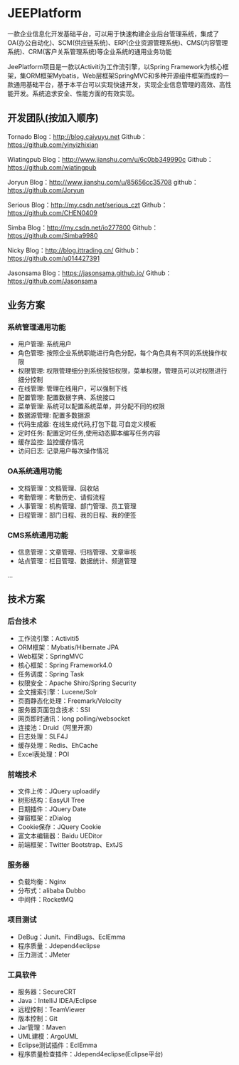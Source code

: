# JEEPlatform
一款企业信息化开发基础平台，可以用于快速构建企业后台管理系统，集成了OA(办公自动化)、SCM(供应链系统)、ERP(企业资源管理系统)、CMS(内容管理系统)、CRM(客户关系管理系统)等企业系统的通用业务功能

JeePlatform项目是一款以Activiti为工作流引擎，以Spring Framework为核心框架，集ORM框架Mybatis，Web层框架SpringMVC和多种开源组件框架而成的一款通用基础平台，基于本平台可以实现快速开发，实现企业信息管理的高效、高性能开发。系统追求安全、性能方面的有效实现。

## 开发团队(按加入顺序) ##

Tornado
Blog：http://blog.caiyuyu.net
Github：https://github.com/yinyizhixian

Wiatingpub
Blog：http://www.jianshu.com/u/6c0bb349990c
Github：https://github.com/wiatingpub

Joryun
Blog：http://www.jianshu.com/u/85656cc35708
github：https://github.com/Joryun

Serious
Blog：http://my.csdn.net/serious_czt
Github：https://github.com/CHEN0409

Simba
Blog：http://my.csdn.net/io277800
Github：https://github.com/Simba9980

Nicky
Blog：http://blog.ittrading.cn/
Github：https://github.com/u014427391

Jasonsama
Blog：https://jasonsama.github.io/
Github：https://github.com/Jasonsama


## 业务方案 ##
### 系统管理通用功能 ####
- 用户管理: 系统用户
- 角色管理: 按照企业系统职能进行角色分配，每个角色具有不同的系统操作权限
- 权限管理: 权限管理细分到系统按钮权限，菜单权限，管理员可以对权限进行细分控制
- 在线管理: 管理在线用户，可以强制下线
- 配置管理: 配置数据字典、系统接口
- 菜单管理: 系统可以配置系统菜单，并分配不同的权限
- 数据源管理: 配置多数据源
- 代码生成器: 在线生成代码,打包下载.可自定义模板
- 定时任务: 配置定时任务,使用动态脚本编写任务内容
- 缓存监控: 监控缓存情况
- 访问日志: 记录用户每次操作情况

### OA系统通用功能 ###
- 文档管理：文档管理、回收站
- 考勤管理：考勤历史、请假流程
- 人事管理：机构管理、部门管理、员工管理
- 日程管理：部门日程、我的日程、我的便签

### CMS系统通用功能 ###
- 信息管理：文章管理、归档管理、文章审核
- 站点管理：栏目管理、数据统计、频道管理

...

## 技术方案 ##
### 后台技术 ###
- 工作流引擎：Activiti5
- ORM框架：Mybatis/Hibernate JPA
- Web框架：SpringMVC
- 核心框架：Spring Framework4.0
- 任务调度：Spring Task
- 权限安全：Apache Shiro/Spring Security
- 全文搜索引擎：Lucene/Solr
- 页面静态化处理：Freemark/Velocity
- 服务器页面包含技术：SSI
- 网页即时通讯：long polling/websocket
- 连接池：Druid（阿里开源）
- 日志处理：SLF4J
- 缓存处理：Redis、EhCache
- Excel表处理：POI

### 前端技术 ###
- 文件上传：JQuery uploadify
- 树形结构：EasyUI Tree
- 日期插件：JQuery Date
- 弹窗框架：zDialog
- Cookie保存：JQuery Cookie
- 富文本编辑器：Baidu UEDitor
- 前端框架：Twitter Bootstrap、ExtJS

### 服务器 ####
- 负载均衡：Nginx
- 分布式：alibaba Dubbo
- 中间件：RocketMQ

### 项目测试 ###
- DeBug：Junit、FindBugs、EclEmma
- 程序质量：Jdepend4eclipse
- 压力测试：JMeter

### 工具软件 ###
- 服务器：SecureCRT
- Java：IntelliJ IDEA/Eclipse
- 远程控制：TeamViewer
- 版本控制：Git
- Jar管理：Maven
- UML建模：ArgoUML
- Eclipse测试插件：EclEmma
- 程序质量检查插件：Jdepend4eclipse(Eclipse平台)



